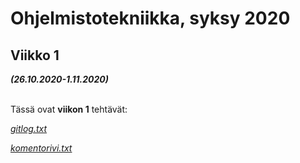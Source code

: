 # Ohjelmistotekniikka, syksy 2020

## Viikko 1
***(26.10.2020-1.11.2020)***
<br/><br/>

Tässä ovat **viikon 1** tehtävät:

[*gitlog.txt*](https://github.com/juliapalorinne/ot-harjoitustyo/blob/main/laskarit/viikko1/gitlog.txt)

[*komentorivi.txt*](https://github.com/juliapalorinne/ot-harjoitustyo/blob/main/laskarit/viikko1/komentorivi.txt)

<br/><br/>
